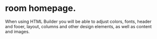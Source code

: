 # room homepage.
When using HTML Builder you will be able to adjust colors, fonts, header and fooer, layout,
columns and other design elements, as well as content and images.

